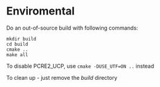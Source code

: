 # Enviromental

Do an out-of-source build with following commands:
```shell
mkdir build
cd build
cmake ..
make all
```

To disable PCRE2_UCP, use `cmake -DUSE_UTF=ON ..` instead

To clean up - just remove the *build* directory


